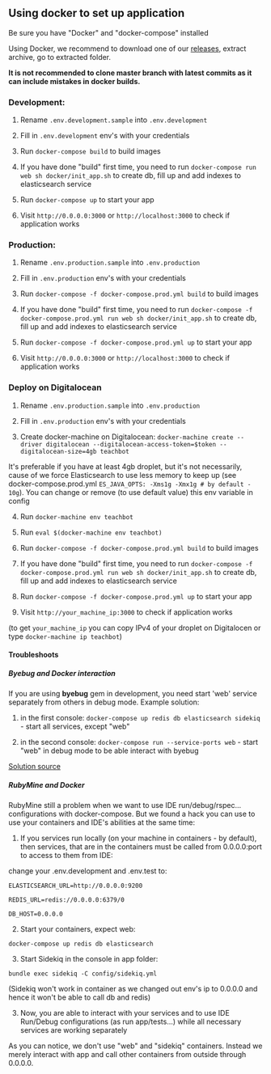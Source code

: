 ## Using docker to set up application

Be sure you have "Docker" and "docker-compose" installed

Using Docker, we recommend to download one of our
[releases](https://github.com/Okalia/TeachBot/releases), extract archive, go to extracted folder. 

**It is not recommended to clone master branch with latest commits 
as it can include mistakes in docker builds.**

### Development:

1. Rename `.env.development.sample` into `.env.development`

2. Fill in `.env.development` env's with your credentials

3. Run `docker-compose build` to build images

4. If you have done "build" first time, you need to run `docker-compose run web sh docker/init_app.sh`
to create db, fill up and add indexes to elasticsearch service

5. Run `docker-compose up` to start your app

6. Visit `http://0.0.0.0:3000` or `http://localhost:3000` to check if application works

### Production:

1. Rename `.env.production.sample` into `.env.production`

2. Fill in `.env.production` env's with your credentials

3. Run `docker-compose -f docker-compose.prod.yml build` to build images

4. If you have done "build" first time, you need to run `docker-compose -f docker-compose.prod.yml run web sh docker/init_app.sh`
to create db, fill up and add indexes to elasticsearch service

5. Run `docker-compose -f docker-compose.prod.yml up` to start your app

6. Visit `http://0.0.0.0:3000` or `http://localhost:3000` to check if application works

### Deploy on Digitalocean

1. Rename `.env.production.sample` into `.env.production`

2. Fill in `.env.production` env's with your credentials

3. Create docker-machine on Digitalocean: `docker-machine create --driver digitalocean --digitalocean-access-token=$token --digitalocean-size=4gb teachbot`

It's preferable if you have at least 4gb droplet, but it's not necessarily, 
cause of we force Elasticsearch to use less memory to keep up
(see docker-compose.prod.yml `ES_JAVA_OPTS: -Xms1g -Xmx1g # by default - 10g`). 
You can change or remove (to use default value) this env variable in config

4. Run `docker-machine env teachbot`

5. Run `eval $(docker-machine env teachbot)`

6. Run `docker-compose -f docker-compose.prod.yml build` to build images

7. If you have done "build" first time, you need to run `docker-compose -f docker-compose.prod.yml run web sh docker/init_app.sh`
to create db, fill up and add indexes to elasticsearch service

8. Run `docker-compose -f docker-compose.prod.yml up` to start your app

9. Visit `http://your_machine_ip:3000` to check if application works

(to get `your_machine_ip` you can copy IPv4 of your droplet on Digitalocen or type `docker-machine ip teachbot`)

#### Troubleshoots

##### Byebug and Docker interaction 
If you are using **byebug** gem in development, you need start 'web' service separately from others
in debug mode. Example solution:

1. in the first console: `docker-compose up redis db elasticsearch sidekiq` - start all services, except "web"

2. in the second console: `docker-compose run --service-ports web` - start "web" in debug mode to be able interact with byebug

[Solution source](http://stackoverflow.com/questions/31669226/rails-byebug-did-not-stop-application)

##### RubyMine and Docker

RubyMine still a problem when we want to use IDE run/debug/rspec... configurations with docker-compose. 
But we found a hack you can use to use your containers and IDE's abilities at the same time:

1. If you services run locally (on your machine in containers - by default), then services, that are in the containers must be called from 0.0.0.0:port to access to them from IDE:

change your .env.development and .env.test to:

`ELASTICSEARCH_URL=http://0.0.0.0:9200`

`REDIS_URL=redis://0.0.0.0:6379/0`

`DB_HOST=0.0.0.0`

2. Start your containers, expect web:

`docker-compose up redis db elasticsearch`

3. Start Sidekiq in the console in app folder:

`bundle exec sidekiq -C config/sidekiq.yml`

(Sidekiq won't work in container as we changed out env's ip to 0.0.0.0 and hence it won't be able to call db and redis)

3. Now, you are able to interact with your services and
to use IDE Run/Debug configurations (as run app/tests...) while all necessary services are working
separately

As you can notice, we don't use "web" and "sidekiq" containers. Instead we merely interact with app 
and call other containers from outside through 0.0.0.0. 


